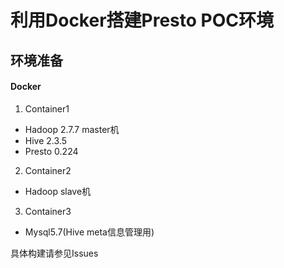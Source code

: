 # 利用Docker搭建Presto POC环境

## 环境准备
#### Docker
1. Container1<hadoop0>
  - Hadoop 2.7.7 master机
  - Hive 2.3.5
  - Presto 0.224
2. Container2<hadoop1>
  - Hadoop slave机
3. Container3<Mysql>
  - Mysql5.7(Hive meta信息管理用)

具体构建请参见Issues

